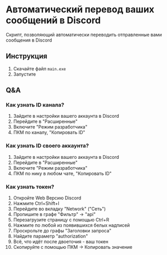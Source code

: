 # Автоматический перевод ваших сообщений в Discord
Скрипт, позволяющий автоматически переводить отправленные вами сообщения в Discord

## Инструкция
1. Скачайте файл `main.exe`
2. Запустите

## Q&A
### Как узнать ID канала?
1. Зайдите в настройки вашего аккаунта в Discord
2. Перейдите в "Расширенные"
3. Включите "Режим разработчика"
4. ПКМ по каналу, "Копировать ID"

### Как узнать ID своего аккаунта?
1. Зайдите в настройки вашего аккаунта в Discord
2. Перейдите в "Расширенные"
3. Включите "Режим разработчика"
4. ПКМ по нику в любом чате, "Копировать ID"

### Как узнать токен?
1. Откройте Web Версию Discord
2. Нажмите Ctrl+Shift+I
3. Перейдите во вкладку "Network" ("Сеть")
4. Пропишите в графе "Фильтр" -> "api"
5. Перезагрузите страницу с помощью Ctrl+R
6. Нажмите по любой из появившихся белых надписей
7. Проскрольте до графы "Заголовки запроса"
8. Найдите параметр "authorization"
9. Всё, что идёт после двоеточия - ваш токен
10. Скопируйте с помощью ПКМ -> Копировать значение
